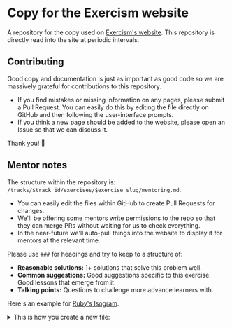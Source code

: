 # Copy for the Exercism website

A repository for the copy used on [Exercism's website](https://exercism.io). This repository is directly read into the site at periodic intervals.

## Contributing

Good copy and documentation is just as important as good code so we are massively grateful for contributions to this repository.

- If you find mistakes or missing information on any pages, please submit a Pull Request. You can easily do this by editing the file directly on GitHub and then following the user-interface prompts.
- If you think a new page should be added to the website, please open an Issue so that we can discuss it.

Thank you! :blue_heart:

## Mentor notes

The structure within the repository is: `/tracks/$track_id/exercises/$exercise_slug/mentoring.md`.

- You can easily edit the files within GitHub to create Pull Requests for changes.
- We'll be offering some mentors write permissions to the repo so that they can merge PRs without waiting for us to check everything.
- In the near-future we'll auto-pull things into the website to display it for mentors at the relevant time.

Please use `###` for headings and try to keep to a structure of:

- **Reasonable solutions:** 1+ solutions that solve this problem well.
- **Common suggestions:** Good suggestions specific to this exercise. Good lessons that emerge from it.
- **Talking points:** Questions to challenge more advance learners with.

Here's an example for [Ruby's Isogram](https://github.com/exercism/website-copy/blob/master/tracks/ruby/exercises/isogram/mentoring.md).

<details>
<summary>This is how you create a new file:</summary>

![Create a new file](http://g.recordit.co/96zCDgEkfG.gif)

</details>
